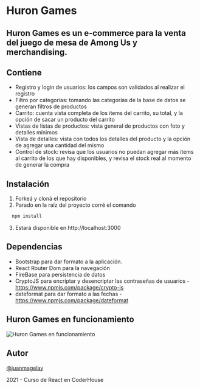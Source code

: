 # Huron Games
## Huron Games es un e-commerce para la venta del juego de mesa de Among Us y merchandising.

## Contiene

- Registro y login de usuarios: los campos son validados al realizar el registro
- Filtro por categorías: tomando las categorías de la base de datos se generan filtros de productos
- Carrito: cuenta vista completa de los items del carrito, su total, y la opción de sacar un producto del carrito
- Vistas de listas de productos: vista general de productos con foto y detalles mínimos
- Vista de detalles: vista con todos los detalles del producto y la opción de agregar una cantidad del mismo
- Control de stock: revisa que los usuarios no puedan agregar más items al carrito de los que hay disponibles, y revisa el stock real al momento de generar la compra

## Instalación

1. Forkeá y cloná el repositorio
2. Parado en la raíz del proyecto corré el comando

```bash
  npm install
```
3. Estará disponible en http://localhost:3000

## Dependencias
- Bootstrap para dar formato a la aplicación.
- React Router Dom para la navegación
- FireBase para persistencia de datos
- CryptoJS para encriptar y desencriptar las contraseñas de usuarios - https://www.npmjs.com/package/crypto-js
- dateformat para dar formato a las fechas - https://www.npmjs.com/package/dateformat

## Huron Games en funcionamiento
![Huron Games en funcionamiento](https://github.com/juanmagelay/amongus-react/blob/master/huronFuncionamiento.gif)

## Autor
[@juanmagelay](https://www.github.com/juanmagelay)

2021 - Curso de React en CoderHouse

